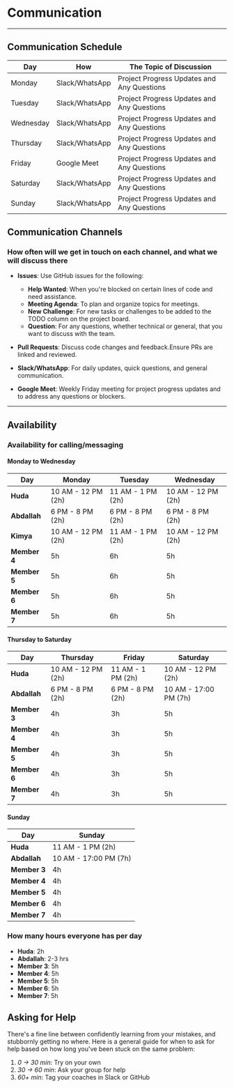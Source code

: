 <!--
    this template is for inspiration, feel free to change it however you like!

    Careful! be sure to protect your privacy when filling out this document
        everything you write here will be public
        so share only what you are comfortable sharing online
        you can share the rest in confidence with you group by another channel
-->

# Communication

______________________________________________________________________

## Communication Schedule

| Day       | How              | The Topic of Discussion                       |
|-----------|------------------|-----------------------------------------------|
| Monday    | Slack/WhatsApp   | Project Progress Updates and Any Questions    |
| Tuesday   | Slack/WhatsApp   | Project Progress Updates and Any Questions    |
| Wednesday | Slack/WhatsApp   | Project Progress Updates and Any Questions    |
| Thursday  | Slack/WhatsApp   | Project Progress Updates and Any Questions    |
| Friday    | Google Meet      | Project Progress Updates and Any Questions    |
| Saturday  | Slack/WhatsApp   | Project Progress Updates and Any Questions    |
| Sunday    | Slack/WhatsApp   | Project Progress Updates and Any Questions    |

## Communication Channels

### How often will we get in touch on each channel, and what we will discuss there

- **Issues**: Use GitHub issues for the following:
  - **Help Wanted**: When you're blocked on certain lines of code and need assistance.
  - **Meeting Agenda**: To plan and organize topics for meetings.
  - **New Challenge**: For new tasks or challenges to be added to the TODO
   column on the project board.
  - **Question**: For any questions, whether technical or general, that you
   want to discuss with the team.

- **Pull Requests**: Discuss code changes and feedback.Ensure PRs are linked
   and reviewed.
- **Slack/WhatsApp**: For daily updates, quick questions, and general communication.
- **Google Meet**: Weekly Friday meeting for project progress updates and to
   address any questions or blockers.

______________________________________________________________________

## Availability

### Availability for calling/messaging

#### Monday to Wednesday

| Day        | Monday          | Tuesday         | Wednesday       |
|------------|-----------------|-----------------|-----------------|
| **Huda** | 10 AM - 12 PM (2h)  | 11 AM - 1 PM (2h) | 10 AM - 12 PM (2h) |
| **Abdallah** | 6 PM - 8 PM (2h) | 6 PM - 8 PM (2h) | 6 PM - 8 PM (2h) |
| **Kimya** | 10 AM - 12 PM (2h) | 11 AM - 1 PM (2h)| 10 AM - 12 PM (2h)      |
| **Member 4** | 5h               | 6h               | 5h               |
| **Member 5** | 5h               | 6h               | 5h               |
| **Member 6** | 5h               | 6h               | 5h               |
| **Member 7** | 5h               | 6h               | 5h               |

#### Thursday to Saturday

| Day        | Thursday        | Friday          | Saturday        |
|------------|-----------------|-----------------|-----------------|
| **Huda** | 10 AM - 12 PM (2h) | 11 AM - 1 PM (2h)| 10 AM - 12 PM (2h)|
| **Abdallah** | 6 PM - 8 PM (2h)  | 6 PM - 8 PM (2h) | 10 AM - 17:00 PM (7h) |
| **Member 3** | 4h               | 3h               | 5h               |
| **Member 4** | 4h               | 3h               | 5h               |
| **Member 5** | 4h               | 3h               | 5h               |
| **Member 6** | 4h               | 3h               | 5h               |
| **Member 7** | 4h               | 3h               | 5h               |

#### Sunday

| Day        | Sunday          |
|------------|-----------------|
| **Huda** | 11 AM - 1 PM (2h) |
| **Abdallah** | 10 AM - 17:00 PM (7h)               |
| **Member 3** | 4h               |
| **Member 4** | 4h               |
| **Member 5** | 4h               |
| **Member 6** | 4h               |
| **Member 7** | 4h               |

### How many hours everyone has per day

- **Huda**: 2h
- **Abdallah**: 2-3 hrs
- **Member 3**: 5h
- **Member 4**: 5h
- **Member 5**: 5h
- **Member 6**: 5h
- **Member 7**: 5h

## Asking for Help

There's a fine line between confidently learning from your mistakes, and
stubbornly getting no where. Here is a general guide for when to ask for help
based on how long you've been stuck on the same problem:

1. _0 -> 30 min_: Try on your own
1. _30 -> 60 min_: Ask your group for help
1. _60+ min_: Tag your coaches in Slack or GitHub
